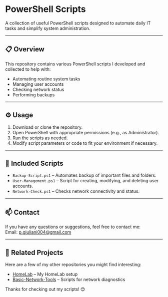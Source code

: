 
# PowerShell Scripts

A collection of useful PowerShell scripts designed to automate daily IT tasks and simplify system administration.

---

## 📋 Overview

This repository contains various PowerShell scripts I developed and collected to help with:

- Automating routine system tasks  
- Managing user accounts  
- Checking network status  
- Performing backups  

---

## ⚙️ Usage

1. Download or clone the repository.  
2. Open PowerShell with appropriate permissions (e.g., as Administrator).  
3. Run the scripts as needed.  
4. Modify script parameters or code to fit your environment if necessary.

---

## 📝 Included Scripts

- `Backup-Script.ps1` – Automates backup of important files and folders.  
- `User-Management.ps1` – Script for creating, modifying, and deleting user accounts.  
- `Network-Check.ps1` – Checks network connectivity and status.

---

## 📫 Contact

If you have any questions or suggestions, feel free to contact me:  
Email: p.giuliani004@gmail.com

---

## 🔗 Related Projects

Here are a few of my other repositories you might find interesting:

- [HomeLab](https://github.com/yourusername/HomeLab) – My HomeLab setup
- [Basic-Network-Tools](https://github.com/yourusername/Basic-Network-Tools) – Scripts for network diagnostics


Thanks for checking out my scripts! 😊
